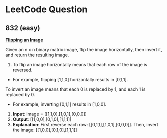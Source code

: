 # LeetCode Question
## 832 (easy)

**[Flipping an Image](https://leetcode.com/problems/flipping-an-image/)**

Given an n x n binary matrix image, flip the image horizontally, then invert it, and return the resulting image.

1. To flip an image horizontally means that each row of the image is reversed.
- For example, flipping [1,1,0] horizontally results in [0,1,1].

To invert an image means that each 0 is replaced by 1, and each 1 is replaced by 0.
- For example, inverting [0,1,1] results in [1,0,0].

1. **Input**: image = [[1,1,0],[1,0,1],[0,0,0]]
2. **Output**: [[1,0,0],[0,1,0],[1,1,1]]
3. **Explanation**: First reverse each row: [[0,1,1],[1,0,1],[0,0,0]].
Then, invert the image: [[1,0,0],[0,1,0],[1,1,1]]